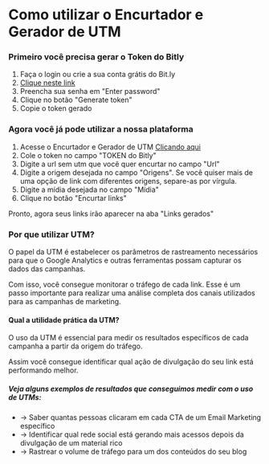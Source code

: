 <h1>Como utilizar o Encurtador e Gerador de UTM</h1>
<h3>Primeiro você precisa gerar o Token do Bitly</h3>
  <ol>
    <li>Faça o login ou crie a sua conta grátis do Bit.ly</li>
    <li><a href="https://www.w3schools.com](https://app.bitly.com/settings/api">Clique neste link</a> </li>
    <li>Preencha sua senha em "Enter password"</li>
    <li>Clique no botão "Generate token"</li>
    <li>Copie o token gerado</li>
  </ol>

<h3>Agora você já pode utilizar a nossa plataforma</h3>
<ol>
  <li>Acesse o Encurtador e Gerador de UTM <a href="https://jaynegomes.github.io/url-shortener/">Clicando aqui</a></li>
  <li>Cole o token no campo "TOKEN do Bitly"</li>
  <li>Digite a url sem utm que você quer encurtar no campo "Url"</li>
  <li>Digite a origem desejada no campo "Origens". Se você quiser mais de uma opção de link com diferentes origens, separe-as por vírgula.</li>
  <li>Digite a mídia desejada no campo "Mídia"</li>
  <li>Clique no botão "Encurtar links"</li>
</ol>
<p>Pronto, agora seus links irão aparecer na aba "Links gerados"</p>

<h3>Por que utilizar UTM?</h3>
<p>O papel da UTM é estabelecer os parâmetros de rastreamento necessários para que o Google Analytics e outras ferramentas possam capturar os dados das campanhas.</p>
<p>Com isso, você consegue monitorar o tráfego de cada link. Esse é um passo importante para realizar uma análise completa dos canais utilizados para as campanhas de marketing.</p>

<h4>Qual a utilidade prática da UTM?</h4>
<p>O uso da UTM é essencial para medir os resultados específicos de cada campanha a partir da origem do tráfego.</p>
<p>Assim você consegue identificar qual ação de divulgação do seu link está performando melhor.</p>

<h5>Veja alguns exemplos de resultados que conseguimos medir com o uso de UTMs:</h5>
<ul>
  <li>→ Saber quantas pessoas clicaram em cada CTA de um Email Marketing específico</li>
  <li>→ Identificar qual rede social está gerando mais acessos depois da divulgação de um material rico</li>
  <li>→ Rastrear o volume de tráfego para um dos conteúdos do seu blog</li>
</ul>
 
  
